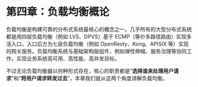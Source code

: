 # 第四章：负载均衡概论

负载均衡是构建可靠的分布式系统最核心的概念之一。几乎所有的大型分布式系统都是用四层负载均衡（例如 LVS、DPVS）基于 ECMP（等价多路径路由）实现多活入口，入口后方为七层负载均衡（例如 OpenResty、Kong、APISIX 等）实现的网关服务。负载均衡系统与基础架构层组件，例如弹性伸缩、服务治理等协同工作，实现业务系统高可用、高性能、高并发目标。

不过无论负载均衡器以何种形式存在，核心的职责都是“**选择谁来处理用户请求**”和“**将用户请求转发过去**”，本章我们就从这两个角度讲解负载均衡。